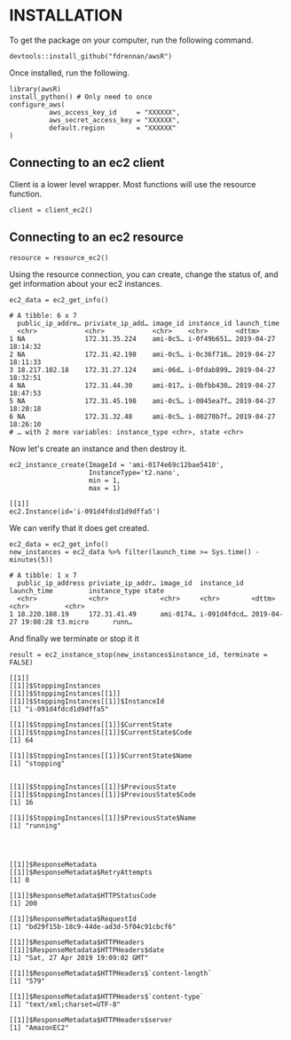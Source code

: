 # INSTALLATION

To get the package on your computer, run the following command.

```{r}
devtools::install_github("fdrennan/awsR")
```

Once installed, run the following.
```{r}
library(awsR)
install_python() # Only need to once
configure_aws(
          aws_access_key_id     = "XXXXXX",
          aws_secret_access_key = "XXXXXX",
          default.region        = "XXXXXX"
)
```

## Connecting to an ec2 client

Client is a lower level wrapper. Most functions will use the resource function.
```{r}
client = client_ec2()
```

## Connecting to an ec2 resource
```{r}
resource = resource_ec2()
```

Using the resource connection, you can create, change the status of, and get information about your ec2 instances.

```{r}
ec2_data = ec2_get_info()
```

```
# A tibble: 6 x 7
  public_ip_addre… priviate_ip_add… image_id instance_id launch_time        
  <chr>            <chr>            <chr>    <chr>       <dttm>             
1 NA               172.31.35.224    ami-0c5… i-0f49b651… 2019-04-27 18:14:32
2 NA               172.31.42.198    ami-0c5… i-0c36f716… 2019-04-27 18:11:33
3 18.217.102.18    172.31.27.124    ami-06d… i-0fdab899… 2019-04-27 18:32:51
4 NA               172.31.44.30     ami-017… i-0bfbb430… 2019-04-27 18:47:53
5 NA               172.31.45.198    ami-0c5… i-0045ea7f… 2019-04-27 18:20:18
6 NA               172.31.32.48     ami-0c5… i-00270b7f… 2019-04-27 18:26:10
# … with 2 more variables: instance_type <chr>, state <chr>
```

Now let's create an instance and then destroy it.

```{r}
ec2_instance_create(ImageId = 'ami-0174e69c12bae5410', 
                    InstanceType='t2.nano', 
                    min = 1, 
                    max = 1)
```

```
[[1]]
ec2.Instance(id='i-091d4fdcd1d9dffa5')                
```
We can verify that it does get created.
```{r}
ec2_data = ec2_get_info()
new_instances = ec2_data %>% filter(launch_time >= Sys.time() - minutes(5))
```

```
# A tibble: 1 x 7
  public_ip_address priviate_ip_addr… image_id  instance_id  launch_time         instance_type state
  <chr>             <chr>             <chr>     <chr>        <dttm>              <chr>         <chr>
1 18.220.108.19     172.31.41.49      ami-0174… i-091d4fdcd… 2019-04-27 19:08:28 t3.micro      runn…

```

And finally we terminate or stop it it
```{r}
result = ec2_instance_stop(new_instances$instance_id, terminate = FALSE)
```

```
[[1]]
[[1]]$StoppingInstances
[[1]]$StoppingInstances[[1]]
[[1]]$StoppingInstances[[1]]$InstanceId
[1] "i-091d4fdcd1d9dffa5"

[[1]]$StoppingInstances[[1]]$CurrentState
[[1]]$StoppingInstances[[1]]$CurrentState$Code
[1] 64

[[1]]$StoppingInstances[[1]]$CurrentState$Name
[1] "stopping"


[[1]]$StoppingInstances[[1]]$PreviousState
[[1]]$StoppingInstances[[1]]$PreviousState$Code
[1] 16

[[1]]$StoppingInstances[[1]]$PreviousState$Name
[1] "running"




[[1]]$ResponseMetadata
[[1]]$ResponseMetadata$RetryAttempts
[1] 0

[[1]]$ResponseMetadata$HTTPStatusCode
[1] 200

[[1]]$ResponseMetadata$RequestId
[1] "bd29f15b-18c9-44de-ad3d-5f04c91cbcf6"

[[1]]$ResponseMetadata$HTTPHeaders
[[1]]$ResponseMetadata$HTTPHeaders$date
[1] "Sat, 27 Apr 2019 19:09:02 GMT"

[[1]]$ResponseMetadata$HTTPHeaders$`content-length`
[1] "579"

[[1]]$ResponseMetadata$HTTPHeaders$`content-type`
[1] "text/xml;charset=UTF-8"

[[1]]$ResponseMetadata$HTTPHeaders$server
[1] "AmazonEC2"
```
